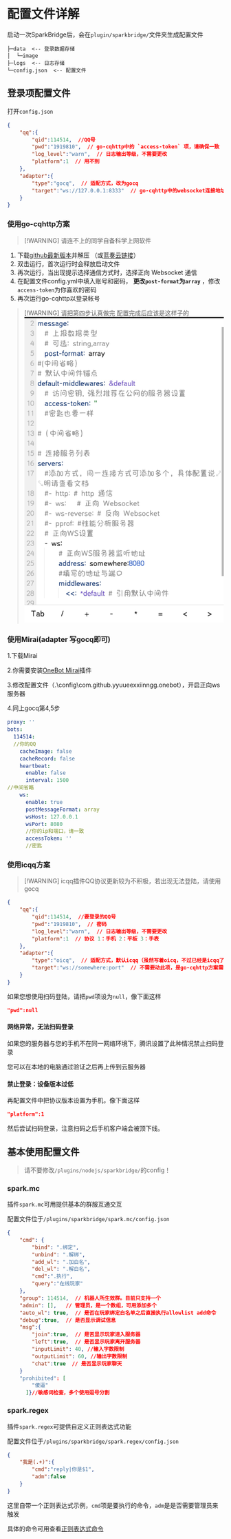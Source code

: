 # 配置文件详解

启动一次SparkBridge后，会在`plugin/sparkbridge/`文件夹生成配置文件

``` 
├─data  <-- 登录数据存储
│  └─image
├─logs  <-- 日志存储
└─config.json  <-- 配置文件

```
## 登录项配置文件
打开`config.json`
``` json
{
    "qq":{
        "qid":114514,  //QQ号
        "pwd":"1919810",  // go-cqhttp中的 `access-token` 项，请确保一致
        "log_level":"warn",  // 日志输出等级，不需要更改
        "platform":1  // 用不到
    },
    "adapter":{
        "type":"gocq",  // 适配方式，改为gocq
        "target":"ws://127.0.0.1:8333"  // go-cqhttp中的websocket连接地址，根据实际情况更改
    }
}
```

### 使用go-cqhttp方案

> [!WARNING] 请连不上的同学自备科学上网软件

1. 下载[github最新版本](https://github.com/Mrs4s/go-cqhttp/releases/latest)并解压
（或[蓝奏云链接](https://danieltoyama.lanzouy.com/iSQbx0u7z2za)）
2. 双击运行，首次运行时会释放启动文件
3. 再次运行，当出现提示选择通信方式时，选择正向 Websocket 通信
4. 在配置文件config.yml中填入账号和密码， __更改`post-format`为`array`__ ，修改`access-token`为你喜欢的密码
5. 再次运行go-cqhttp以登录帐号

> [!WARNING] 请把第四步认真做完
配置完成后应该是这样子的
![](./conf.jpg)
### 使用Mirai(adapter 写gocq即可)
1.下载Mirai

2.你需要安装[OneBot Mirai](https://github.com/yyuueexxiinngg/onebot-kotlin)插件

3.修改配置文件（.\config\com.github.yyuueexxiinngg.onebot），开启正向ws服务器

4.同上gocq第4,5步
``` yml
proxy: ''
bots: 
  114514: 
  //你的QQ
    cacheImage: false
    cacheRecord: false
    heartbeat: 
      enable: false
      interval: 1500
//中间省略
    ws: 
      enable: true
      postMessageFormat: array
      wsHost: 127.0.0.1
      wsPort: 8080
      //你的ip和端口，请一致
      accessToken: ''
      //密匙
```


### 使用icqq方案
> [!WARNING] icqq插件QQ协议更新较为不积极，若出现无法登陆，请使用gocq
``` json
{
    "qq":{
        "qid":114514,  //要登录的QQ号
        "pwd":"1919810",  // 密码
        "log_level":"warn",  // 日志输出等级，不需要更改
        "platform":1  // 协议 1：手机 2：平板 3：手表
    },
    "adapter":{
        "type":"oicq",  // 适配方式，默认icqq（虽然写着oicq，不过已经是icqq了（
        "target":"ws://somewhere:port"  // 不需要动此项，是go-cqhttp方案需要的
    }
}
```

如果您想使用扫码登陆，请把`pwd`项设为`null`，像下面这样

``` json
"pwd":null
```

#### 网络异常，无法扫码登录
如果您的服务器与您的手机不在同一网络环境下，腾讯设置了此种情况禁止扫码登录

您可以在本地的电脑通过验证之后再上传到云服务器

#### 禁止登录：设备版本过低
再配置文件中把协议版本设置为手机，像下面这样
``` json
"platform":1
```
然后尝试扫码登录，注意扫码之后手机客户端会被顶下线。


## 基本使用配置文件
> 请不要修改`/plugins/nodejs/sparkbridge/`的config！
### spark.mc

插件`spark.mc`可用提供基本的群服互通交互

配置文件位于`/plugins/sparkbridge/spark.mc/config.json`

``` json
{
    "cmd": {
        "bind": ".绑定",
        "unbind": ".解绑",
        "add_wl": ".加白名",
        "del_wl": ".解白名",
        "cmd":".执行",
        "query":"在线玩家"
    },
    "group": 114514,  // 机器人所生效群。目前只支持一个
    "admin": [],   // 管理员，是一个数组，可用添加多个
    "auto_wl": true,  // 是否在玩家绑定白名单之后直接执行allowlist add命令
    "debug":true,  // 是否显示调试信息
    "msg":{
        "join":true,  // 是否显示玩家进入服务器
        "left":true,  // 是否显示玩家离开服务器
        "inputLimit": 40, //输入字数限制
        "outputLimit": 60, //输出字数限制
        "chat":true  // 是否显示玩家聊天
    }
    "prohibited": [
        "傻逼"
      ]}//敏感词检查，多个使用逗号分割
```

### spark.regex

插件`spark.regex`可提供自定义正则表达式功能

配置文件位于`/plugins/sparkbridge/spark.regex/config.json`

``` json
{
    "我是(.+)":{
        "cmd":"reply|你是$1",
        "adm":false
    }
}
```

这里自带一个正则表达式示例，`cmd`项是要执行的命令，`adm`是是否需要管理员来触发

具体的命令可用查看[正则表达式命令](/subpages/cmd.md)
